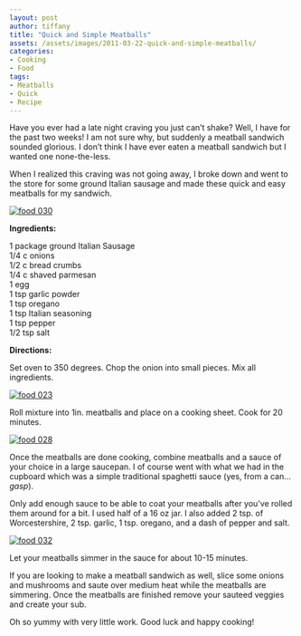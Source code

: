 ```yaml
---
layout: post
author: tiffany
title: "Quick and Simple Meatballs"
assets: /assets/images/2011-03-22-quick-and-simple-meatballs/
categories: 
- Cooking
- Food
tags: 
- Meatballs
- Quick
- Recipe
---
```


Have you ever had a late night craving you just can’t shake? Well, I have for the past two weeks! I am not sure why, but suddenly a meatball sandwich sounded glorious. I don’t think I have ever eaten a meatball sandwich but I wanted one none-the-less.

When I realized this craving was not going away, I broke down and went to the store for some ground Italian sausage and made these quick and easy meatballs for my sandwich.

[![](jekyll_uploads/2011/03/food-030-575x431.jpg "food 030")](http://www.sweetpeonies.com/2011/03/quick-and-simple-meatballs/food-030/)

**Ingredients:**

1 package ground Italian Sausage  
1/4 c onions  
1/2 c bread crumbs  
1/4 c shaved parmesan  
1 egg  
1 tsp garlic powder  
1 tsp oregano  
1 tsp Italian seasoning  
1 tsp pepper  
1/2 tsp salt

**Directions:**

Set oven to 350 degrees. Chop the onion into small pieces. Mix all ingredients.

[![](jekyll_uploads/2011/03/food-023-325x433.jpg "food 023")](http://www.sweetpeonies.com/2011/03/quick-and-simple-meatballs/food-023/)

Roll mixture into 1in. meatballs and place on a cooking sheet. Cook for 20 minutes.

[![](jekyll_uploads/2011/03/food-028-575x431.jpg "food 028")](http://www.sweetpeonies.com/2011/03/quick-and-simple-meatballs/food-028/)

Once the meatballs are done cooking, combine meatballs and a sauce of your choice in a large saucepan. I of course went with what we had in the cupboard which was a simple traditional spaghetti sauce (yes, from a can… *gasp*).

Only add enough sauce to be able to coat your meatballs after you’ve rolled them around for a bit. I used half of a 16 oz jar. I also added 2 tsp. of Worcestershire, 2 tsp. garlic, 1 tsp. oregano, and a dash of pepper and salt.

[![](jekyll_uploads/2011/03/food-032-575x431.jpg "food 032")](http://www.sweetpeonies.com/2011/03/quick-and-simple-meatballs/food-032/)

Let your meatballs simmer in the sauce for about 10-15 minutes.

If you are looking to make a meatball sandwich as well, slice some onions and mushrooms and saute over medium heat while the meatballs are simmering. Once the meatballs are finished remove your sauteed veggies and create your sub.

Oh so yummy with very little work. Good luck and happy cooking!